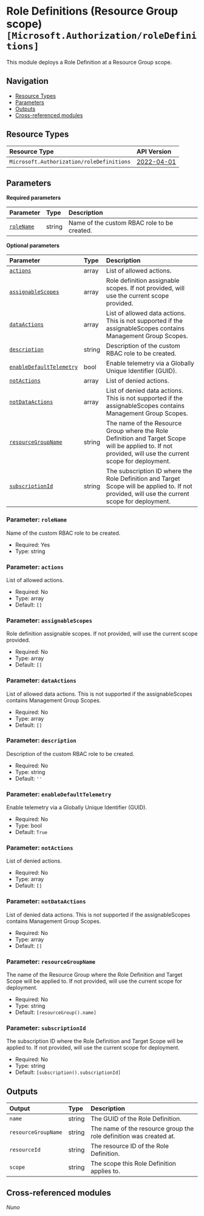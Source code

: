 # Role Definitions (Resource Group scope) `[Microsoft.Authorization/roleDefinitions]`

This module deploys a Role Definition at a Resource Group scope.

## Navigation

- [Resource Types](#Resource-Types)
- [Parameters](#Parameters)
- [Outputs](#Outputs)
- [Cross-referenced modules](#Cross-referenced-modules)

## Resource Types

| Resource Type | API Version |
| :-- | :-- |
| `Microsoft.Authorization/roleDefinitions` | [2022-04-01](https://learn.microsoft.com/en-us/azure/templates/Microsoft.Authorization/2022-04-01/roleDefinitions) |

## Parameters

**Required parameters**

| Parameter | Type | Description |
| :-- | :-- | :-- |
| [`roleName`](#parameter-rolename) | string | Name of the custom RBAC role to be created. |

**Optional parameters**

| Parameter | Type | Description |
| :-- | :-- | :-- |
| [`actions`](#parameter-actions) | array | List of allowed actions. |
| [`assignableScopes`](#parameter-assignablescopes) | array | Role definition assignable scopes. If not provided, will use the current scope provided. |
| [`dataActions`](#parameter-dataactions) | array | List of allowed data actions. This is not supported if the assignableScopes contains Management Group Scopes. |
| [`description`](#parameter-description) | string | Description of the custom RBAC role to be created. |
| [`enableDefaultTelemetry`](#parameter-enabledefaulttelemetry) | bool | Enable telemetry via a Globally Unique Identifier (GUID). |
| [`notActions`](#parameter-notactions) | array | List of denied actions. |
| [`notDataActions`](#parameter-notdataactions) | array | List of denied data actions. This is not supported if the assignableScopes contains Management Group Scopes. |
| [`resourceGroupName`](#parameter-resourcegroupname) | string | The name of the Resource Group where the Role Definition and Target Scope will be applied to. If not provided, will use the current scope for deployment. |
| [`subscriptionId`](#parameter-subscriptionid) | string | The subscription ID where the Role Definition and Target Scope will be applied to. If not provided, will use the current scope for deployment. |

### Parameter: `roleName`

Name of the custom RBAC role to be created.

- Required: Yes
- Type: string

### Parameter: `actions`

List of allowed actions.

- Required: No
- Type: array
- Default: `[]`

### Parameter: `assignableScopes`

Role definition assignable scopes. If not provided, will use the current scope provided.

- Required: No
- Type: array
- Default: `[]`

### Parameter: `dataActions`

List of allowed data actions. This is not supported if the assignableScopes contains Management Group Scopes.

- Required: No
- Type: array
- Default: `[]`

### Parameter: `description`

Description of the custom RBAC role to be created.

- Required: No
- Type: string
- Default: `''`

### Parameter: `enableDefaultTelemetry`

Enable telemetry via a Globally Unique Identifier (GUID).

- Required: No
- Type: bool
- Default: `True`

### Parameter: `notActions`

List of denied actions.

- Required: No
- Type: array
- Default: `[]`

### Parameter: `notDataActions`

List of denied data actions. This is not supported if the assignableScopes contains Management Group Scopes.

- Required: No
- Type: array
- Default: `[]`

### Parameter: `resourceGroupName`

The name of the Resource Group where the Role Definition and Target Scope will be applied to. If not provided, will use the current scope for deployment.

- Required: No
- Type: string
- Default: `[resourceGroup().name]`

### Parameter: `subscriptionId`

The subscription ID where the Role Definition and Target Scope will be applied to. If not provided, will use the current scope for deployment.

- Required: No
- Type: string
- Default: `[subscription().subscriptionId]`


## Outputs

| Output | Type | Description |
| :-- | :-- | :-- |
| `name` | string | The GUID of the Role Definition. |
| `resourceGroupName` | string | The name of the resource group the role definition was created at. |
| `resourceId` | string | The resource ID of the Role Definition. |
| `scope` | string | The scope this Role Definition applies to. |

## Cross-referenced modules

_Nuno_
